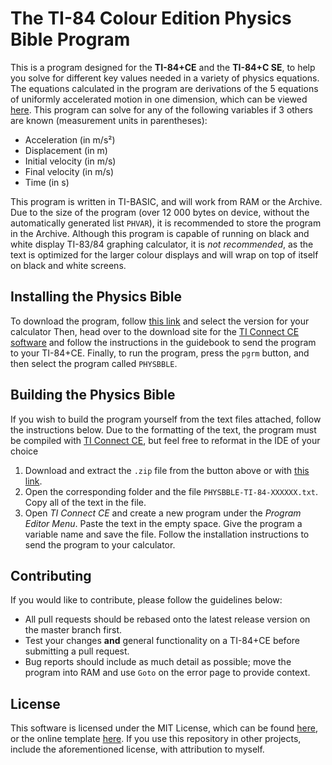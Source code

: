 # The TI-84 Colour Edition Physics Bible Program

This is a program designed for the **TI-84+CE**  and the **TI-84+C SE**, to help you solve for different key values needed in a variety of physics equations. The equations calculated in the program are derivations of the 5 equations of uniformly accelerated motion in one dimension, which can be viewed [here](https://i.imgur.com/5MSZ8Nv.jpg). This program can solve for any of the following variables if 3 others are known (measurement units in parentheses):

- Acceleration (in m/s²)
- Displacement (in m)
- Initial velocity (in m/s)
- Final velocity (in m/s)
- Time (in s)

This program is written in TI-BASIC, and will work from RAM or the Archive. Due to the size of the program (over 12 000 bytes on device, without the automatically generated list ```PHVAR```), it is recommended to store the program in the Archive. Although this program is capable of running on black and white display TI-83/84 graphing calculator, it is *not recommended*, as the text is optimized for the larger colour displays and will wrap on top of itself on black and white screens.

## Installing the Physics Bible

To download the program, follow [this link](https://github.com/cam-rod/TI84-colour-physics-bible/releases) and select the version for your calculator Then, head over to the download site for the [TI Connect CE software](https://education.ti.com/en/products/computer-software/ti-connect-ce-sw) and follow the instructions in the guidebook to send the program to your TI-84+CE. Finally, to run the program, press the ```pgrm``` button, and then select the program called ```PHYSBBLE```.

## Building the Physics Bible

If you wish to build the program yourself from the text files attached, follow the instructions below. Due to the formatting of the text, the program must be compiled with [TI Connect CE](https://education.ti.com/en/products/computer-software/ti-connect-ce-sw), but feel free to reformat in the IDE of your choice

1. Download and extract the ```.zip``` file from the button above or with [this link](https://github.com/cam-rod/TI84-colour-physics-bible/archive/master.zip).
2. Open the corresponding folder and the file ```PHYSBBLE-TI-84-XXXXXX.txt```. Copy all of the text in the file.
3. Open *TI Connect CE* and create a new program under the *Program Editor Menu*. Paste the text in the empty space. Give the program a variable name and save the file. Follow the installation instructions to send the program to your calculator.

## Contributing

If you would like to contribute, please follow the guidelines below:

- All pull requests should be rebased onto the latest release version on the master branch first.
- Test your changes **and** general functionality on a TI-84+CE before submitting a pull request.
- Bug reports should include as much detail as possible; move the program into RAM and use ```Goto``` on the error page to provide context.

## License

This software is licensed under the MIT License, which can be found [here](LICENSE), or the online template [here](https://opensource.org/licenses/MIT). If you use this repository in other projects, include the aforementioned license, with attribution to myself.

